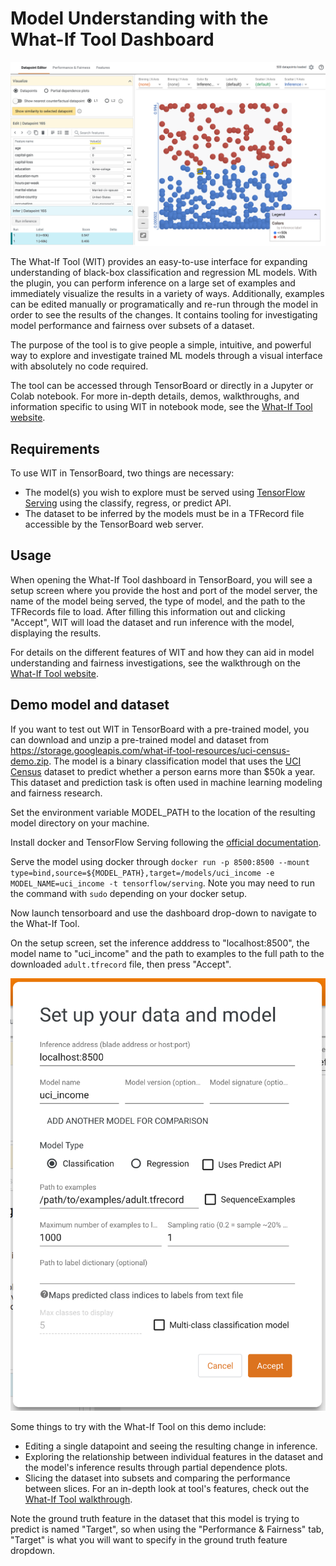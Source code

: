 # Model Understanding with the What-If Tool Dashboard

![What-If Tool](./images/what_if_tool.png)

The What-If Tool (WIT) provides an easy-to-use interface for expanding
understanding of black-box classification and regression ML models. With the
plugin, you can perform inference on a large set of examples and immediately
visualize the results in a variety of ways. Additionally, examples can be
edited manually or programatically and re-run through the model in order to
see the results of the changes. It contains tooling for investigating model
performance and fairness over subsets of a dataset.

The purpose of the tool is to give people a simple, intuitive, and powerful
way to explore and investigate trained ML models through a visual interface
with absolutely no code required.

The tool can be accessed through TensorBoard or directly in a Jupyter or Colab
notebook. For more in-depth details, demos, walkthroughs, and information
specific to using WIT in notebook mode, see the
[What-If Tool website](https://pair-code.github.io/what-if-tool).

## Requirements

To use WIT in TensorBoard, two things are necessary:
- The model(s) you wish to explore must be served using
  [TensorFlow Serving](https://github.com/tensorflow/serving) using the classify,
  regress, or predict API.
- The dataset to be inferred by the models must be in a TFRecord file accessible
  by the TensorBoard web server.

## Usage

When opening the What-If Tool dashboard in TensorBoard, you will see a setup
screen where you provide the host and port of the model server, the name of
the model being served, the type of model, and the path to the TFRecords file
to load. After filling this information out and clicking "Accept", WIT will
load the dataset and run inference with the model, displaying the results.

For details on the different features of WIT and how they can aid in model
understanding and fairness investigations, see the walkthrough on the
[What-If Tool website](https://pair-code.github.io/what-if-tool).

## Demo model and dataset

If you want to test out WIT in TensorBoard with a pre-trained model, you can
download and unzip a pre-trained model and dataset from
https://storage.googleapis.com/what-if-tool-resources/uci-census-demo.zip.
The model is a binary classification model that uses the
[UCI Census](https://archive.ics.uci.edu/ml/datasets/census+income) dataset
to predict whether a person earns more than $50k a year. This dataset and
prediction task is often used in machine learning modeling and fairness
research.

Set the environment variable MODEL_PATH to the location of the resulting model
directory on your machine.

Install docker and TensorFlow Serving following the
[official documentation](https://www.tensorflow.org/serving/docker).

Serve the model using docker through
`docker run -p 8500:8500 --mount type=bind,source=${MODEL_PATH},target=/models/uci_income -e MODEL_NAME=uci_income -t tensorflow/serving`.
Note you may need to run the command with `sudo` depending on your docker
setup.

Now launch tensorboard and use the dashboard drop-down to navigate to the
What-If Tool.

On the setup screen, set the inference adddress to "localhost:8500", the
model name to "uci_income" and the path to examples to the full path to the
downloaded `adult.tfrecord` file, then press "Accept".

![Setup screen for demo](./images/what_if_tool_demo_setup.png)

Some things to try with the What-If Tool on this demo include:
- Editing a single datapoint and seeing the resulting change in inference.
- Exploring the relationship between individual features in the dataset and
  the model's inference results through partial dependence plots.
- Slicing the dataset into subsets and comparing the performance between
  slices.
For an in-depth look at tool's features, check out the
[What-If Tool walkthrough](https://pair-code.github.io/what-if-tool/walkthrough.html).

Note the ground truth feature in the dataset that this model is trying to
predict is named "Target", so when using the "Performance & Fairness" tab,
"Target" is what you will want to specify in the ground truth feature dropdown.
